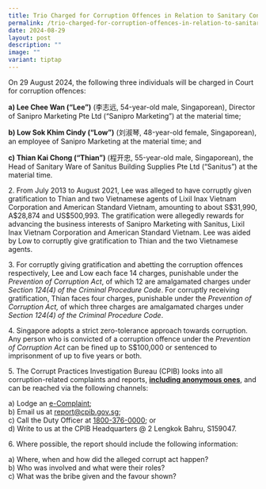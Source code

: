 ```yaml
---
title: Trio Charged for Corruption Offences in Relation to Sanitary Contracts
permalink: /trio-charged-for-corruption-offences-in-relation-to-sanitary-contracts/
date: 2024-08-29
layout: post
description: ""
image: ""
variant: tiptap
---
```

<p>On 29 August 2024, the following three individuals will be charged in
Court for corruption offences:</p>
<p><strong>a) Lee Chee Wan (“Lee”)</strong>&nbsp;(李志远, 54-year-old male,
Singaporean), Director of Sanipro Marketing Pte Ltd (“Sanipro Marketing”)
at the material time;</p>
<p><strong>b) Low Sok Khim Cindy (“Low”)</strong>&nbsp;(刘淑琴, 48-year-old
female, Singaporean), an employee of Sanipro Marketing at the material
time; and</p>
<p><strong>c) Thian Kai Chong (“Thian”)</strong>&nbsp;(程开忠, 55-year-old male,
Singaporean), the Head of Sanitary Ware of Sanitus Building Supplies Pte
Ltd (“Sanitus”) at the material time.</p>
<p>2. From July 2013 to August 2021, Lee was alleged to have corruptly given
gratification to Thian and two Vietnamese agents of Lixil Inax Vietnam
Corporation and American Standard Vietnam, amounting to about S$31,990,
A$28,874 and US$500,993. The gratification were allegedly rewards for advancing
the business interests of Sanipro Marketing with Sanitus, Lixil Inax Vietnam
Corporation and American Standard Vietnam. Lee was aided by Low to corruptly
give gratification to Thian and the two Vietnamese agents.</p>
<p>3. For corruptly giving gratification and abetting the corruption offences
respectively, Lee and Low each face 14 charges, punishable under the <em>Prevention of Corruption Act</em>,
of which 12 are amalgamated charges under <em>Section 124(4) of the Criminal Procedure Code</em>.
For corruptly receiving gratification, Thian faces four charges, punishable
under the <em>Prevention of Corruption Act, </em>of which three charges
are amalgamated charges under <em>Section 124(4) of the Criminal Procedure Code</em>.</p>
<p>4. Singapore adopts a strict zero-tolerance approach towards corruption.
Any person who is convicted of a corruption offence under the <em>Prevention of Corruption Act</em>&nbsp;can
be fined up to S$100,000 or sentenced to imprisonment of up to five years
or both.</p>
<p>5. The Corrupt Practices Investigation Bureau (CPIB) looks into all corruption-related
complaints and reports, <strong><u>including anonymous ones</u></strong>,
and can be reached via the following channels:</p>
<p>a) Lodge an <a href="https://www.cpib.gov.sg/e-services/e-complaint-for-corrupt-conduct/" rel="noopener noreferrer nofollow" target="_blank"><u>e-Complaint</u></a>;
<br>b) Email us at <a href="https://www.cpib.gov.sg/e-services/e-complaint-for-corrupt-conduct/" rel="noopener noreferrer nofollow" target="_blank"><u>report@cpib.gov.sg</u></a>;&nbsp;
<br>c) Call the Duty Officer at <a href="tel:1800-376-0000" rel="noopener noreferrer nofollow" target="_blank"><u>1800-376-0000</u></a>; or
<br>d) Write to us at the CPIB Headquarters @ 2 Lengkok Bahru, S159047.
<br>
</p>
<p>6. Where possible, the report should include the following information:</p>
<p>a) Where, when and how did the alleged corrupt act happen?
<br>b) Who was involved and what were their roles?
<br>c) What was the bribe given and the favour shown?</p>